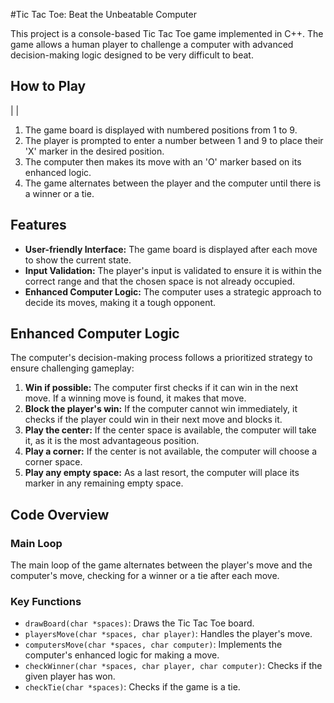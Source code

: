 #Tic Tac Toe: Beat the Unbeatable Computer

This project is a console-based Tic Tac Toe game implemented in C++. The game allows a human player to challenge a computer with advanced decision-making logic designed to be very difficult to beat.

## How to Play
  |     |     



1. The game board is displayed with numbered positions from 1 to 9.
2. The player is prompted to enter a number between 1 and 9 to place their 'X' marker in the desired position.
3. The computer then makes its move with an 'O' marker based on its enhanced logic.
4. The game alternates between the player and the computer until there is a winner or a tie.

## Features

- **User-friendly Interface:** The game board is displayed after each move to show the current state.
- **Input Validation:** The player's input is validated to ensure it is within the correct range and that the chosen space is not already occupied.
- **Enhanced Computer Logic:** The computer uses a strategic approach to decide its moves, making it a tough opponent.

## Enhanced Computer Logic

The computer's decision-making process follows a prioritized strategy to ensure challenging gameplay:

1. **Win if possible:** The computer first checks if it can win in the next move. If a winning move is found, it makes that move.
2. **Block the player's win:** If the computer cannot win immediately, it checks if the player could win in their next move and blocks it.
3. **Play the center:** If the center space is available, the computer will take it, as it is the most advantageous position.
4. **Play a corner:** If the center is not available, the computer will choose a corner space.
5. **Play any empty space:** As a last resort, the computer will place its marker in any remaining empty space.

## Code Overview

### Main Loop

The main loop of the game alternates between the player's move and the computer's move, checking for a winner or a tie after each move.

### Key Functions

- `drawBoard(char *spaces)`: Draws the Tic Tac Toe board.
- `playersMove(char *spaces, char player)`: Handles the player's move.
- `computersMove(char *spaces, char computer)`: Implements the computer's enhanced logic for making a move.
- `checkWinner(char *spaces, char player, char computer)`: Checks if the given player has won.
- `checkTie(char *spaces)`: Checks if the game is a tie.
